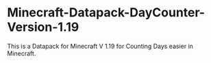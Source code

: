 # Minecraft-Datapack-DayCounter-Version-1.19
This is a Datapack for Minecraft V 1.19 for Counting Days easier in Minecraft.
